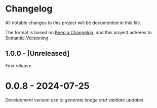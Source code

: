 # Changelog

All notable changes to this project will be documented in this file.

The format is based on [Keep a Changelog](https://keepachangelog.com/en/1.1.0/),
and this project adheres to [Semantic Versioning](https://semver.org/spec/v2.0.0.html).

## 1.0.0 - [Unreleased]

_First release._

# 0.0.8 - 2024-07-25

_Development version use to generate image and validate updates_
